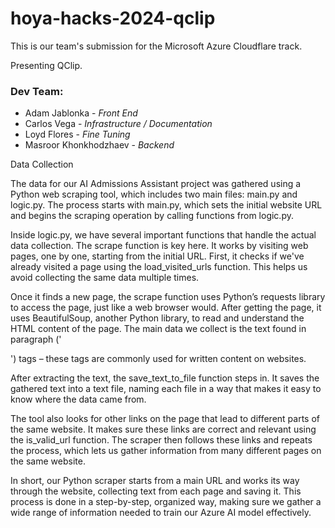 # hoya-hacks-2024-qclip

This is our team's submission for the Microsoft Azure Cloudflare track.

Presenting QClip.






### Dev Team:
* Adam Jablonka              - *Front End*
* Carlos Vega                - *Infrastructure / Documentation*
* Loyd Flores                - *Fine Tuning*
* Masroor Khonkhodzhaev      - *Backend*

Data Collection 

The data for our AI Admissions Assistant project was gathered using a Python web scraping tool, which includes two main files: main.py and logic.py. The process starts with main.py, which sets the initial website URL and begins the scraping operation by calling functions from logic.py.

Inside logic.py, we have several important functions that handle the actual data collection. The scrape function is key here. It works by visiting web pages, one by one, starting from the initial URL. First, it checks if we've already visited a page using the load_visited_urls function. This helps us avoid collecting the same data multiple times.

Once it finds a new page, the scrape function uses Python’s requests library to access the page, just like a web browser would. After getting the page, it uses BeautifulSoup, another Python library, to read and understand the HTML content of the page. The main data we collect is the text found in paragraph ('<p>') tags – these tags are commonly used for written content on websites.

After extracting the text, the save_text_to_file function steps in. It saves the gathered text into a text file, naming each file in a way that makes it easy to know where the data came from.

The tool also looks for other links on the page that lead to different parts of the same website. It makes sure these links are correct and relevant using the is_valid_url function. The scraper then follows these links and repeats the process, which lets us gather information from many different pages on the same website.

In short, our Python scraper starts from a main URL and works its way through the website, collecting text from each page and saving it. This process is done in a step-by-step, organized way, making sure we gather a wide range of information needed to train our Azure AI model effectively.

